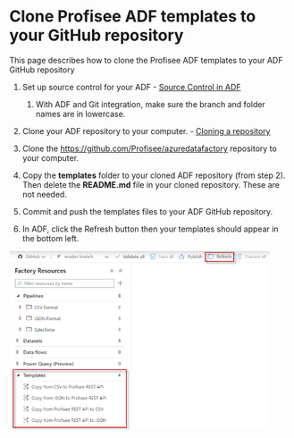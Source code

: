 # Clone Profisee ADF templates to your GitHub repository

This page describes how to clone the Profisee ADF templates to your ADF
GitHub repository

1.  Set up source control for your ADF - [<u>Source Control in ADF</u>](https://docs.microsoft.com/en-us/azure/data-factory/source-control)
	1.	With ADF and Git integration, make sure the branch and folder names are in lowercase.
	
2.  Clone your ADF repository to your computer. - [<u>Cloning a repository</u>](https://docs.github.com/en/github/creating-cloning-and-archiving-repositories/cloning-a-repository)

3.  Clone the
    [<u>https://github.com/Profisee/azuredatafactory</u>](https://github.com/Profisee/azuredatafactory)
    repository to your computer.

4.	Copy the **templates** folder to your cloned ADF repository (from step 2).  Then delete the **README.md** file in your cloned repository.  These are not needed.

5.  Commit and push the templates files to your ADF GitHub repository.

6.  In ADF, click the Refresh button then your templates should appear
    in the bottom left.

   <img src="../media/templates/image1.png" style="width:4.852in;height:3.32124in" />
